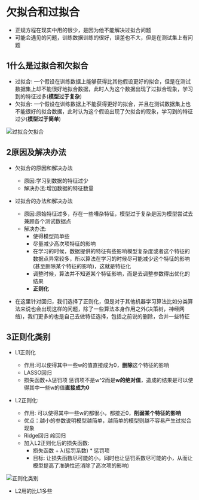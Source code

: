 ﻿# 欠拟合和过拟合
- 正规方程在现实中用的很少，是因为他不能解决过拟合问题
- 可能会遇见的问题，训练数据训练的很好，误差也不大，但是在测试集上有问题

## 1什么是过拟合和欠拟合
- 过拟合: 一个假设在训练数据上能够获得比其他假设更好的拟合，但是在测试数据集上却不能很好地拟合数据，此时人为这个数据出现了过拟合现象，学习到的特征过多(**模型过于复杂**)
- 欠拟合: 一个假设在训练数据上不能获得更好的拟合，并且在测试数据集上也不能很好的拟合数据，此时认为这个假设出现了欠拟合的现象，学习到的特征过少(**模型过于简单**)  

![过拟合欠拟合](https://raw.githubusercontent.com/mayu1031/CS_Notes/master/doc/%E6%9C%BA%E5%99%A8%E5%AD%A6%E4%B9%A0/%E7%BA%BF%E6%80%A7%E5%9B%9E%E5%BD%92/%E8%BF%87%E6%8B%9F%E5%90%88%E6%AC%A0%E6%8B%9F%E5%90%88.png)

## 2原因及解决办法
- 欠拟合的原因和解决办法
    - 原因:学习到数据的特征过少
    - 解决办法:增加数据的特征数量
- 过拟合的办法和解决办法
    - 原因:原始特征过多，存在一些嘈杂特征，模型过于复杂是因为模型尝试去兼顾各个测试数据点
    - 解决办法:
        - 使得模型简单些
        - 尽量减少高次项特征的影响
        - 在学习的时候，数据提供的特征有些影响模型复杂度或者这个特征的数据点异常较多，所以算法在学习的时候尽可能减少这个特征的影响(甚至删除某个特征的影响)，这就是特征化
        - 调整时候，算法并不知道某个特征影响，而是去调整参数得出优化的结果
        - **正则化**

- 在这里针对回归，我们选择了正则化，但是对于其他机器学习算法比如分类算法来说也会出现这样的问题，除了一些算法本身作用之外(决策树，神经网络)，我们更多的也是自己去做特征选择，包括之前说的删除，合并一些特征

## 3正则化类别
- L1正则化
    - 作用:可以使得其中一些w的值直接成为0，**删除**这个特征的影响
    - LASSO回归
    - 损失函数+λ惩罚项 惩罚项不是w^2而是**w的绝对值**，造成的结果是可以使得其中一些w的值**直接成为0**

- L2正则化:
    - 作用: 可以使得其中一些w的都很小，都接近0，**削弱某个特征的影响**
    - 优点：越小的参数说明模型越简单，越简单的模型则越不容易产生过拟合现象
    - Ridge回归 岭回归
    - 加入L2正则化后的损失函数: 
        - 损失函数 + λ(惩罚系数) * 惩罚项 
        - 目标: 让损失函数尽可能的小，同时也让惩罚系数尽可能的小，从而让模型提高了准确性还消除了高次项的影响)
    
![正则化类别](https://raw.githubusercontent.com/mayu1031/CS_Notes/master/doc/%E6%9C%BA%E5%99%A8%E5%AD%A6%E4%B9%A0/%E7%BA%BF%E6%80%A7%E5%9B%9E%E5%BD%92/%E6%AD%A3%E5%88%99%E5%8C%96%E7%B1%BB%E5%88%AB.png)

- L2用的比L1多些

